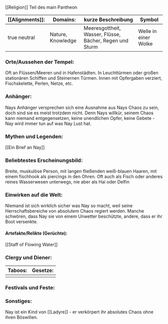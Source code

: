 [[Religion]] 
Teil des main Pantheon

| [[Alignments]]: | Domains:          | kurze Beschreibung                                      | Symbol               |
| --------------- | ----------------- | ------------------------------------------------------- | -------------------- |
| true neutral    | Nature, Knowledge | Meeresgottheit, Wasser, Flüsse, Bächer, Regen und Sturm | Welle in einer Wolke |
### Orte/Aussehen der Tempel:
Oft an Flüssen/Meeren und in Hafenstädten. In Leuchttürmen oder großen stationären Schiffen und Steinernen Türmen.
Innen mit Opfergaben verziert, Fischskelette, Perlen, Netze, etc. 
### Anhänger:
Nays Anhänger versprechen sich eine Ausnahme aus Nays Chaos zu sein, doch sind sie es meist trotzdem nicht. Denn Nays willkür, seinem Chaos kann niemand entgegensetzen, keine unendlichen Opfer, keine Gebete - Nay wird immer tun auf was Nay Lust hat.
### Mythen und Legenden:
[[Ein Brief an Nay]]

### Beliebtestes Erscheinungsbild:
Breite, muskulöse Person, mit langen fließenden weiß-blauen Haaren, mit einem fischhook als piercings in den Ohren.
Oft auch als Fisch oder anderes reines Wasserwesen unterwegs, nie aber als Hai oder Delfin

### Einwirken auf die Welt:
Niemand ist sich wirklich sicher was Nay so macht, weil seine Herrschaftsbereiche von absolutem Chaos regiert werden. Manche schwören, dass Nay sie von einem Unwetter beschützte, andere, dass er ihr Boot versenkte.
#### Artefakte/Relikte (Gerüchte):
[[Staff of Flowing Water]]
### Clergy und Diener:

| Taboos: | Gesetze: |
| ------- | -------- |
|         |          |
### Festivals und Feste:
### Sonstiges:
Nay ist ein Kind von [[Ladyre]] - er verkörpert ihr absolutes Chaos ohne ihren Böswillen.